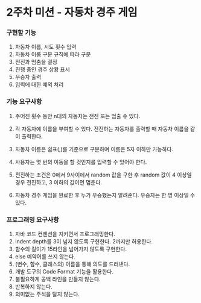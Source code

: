 # 2주차 미션 - 자동차 경주 게임



### 구현할 기능

1. 자동차 이름, 시도 횟수 입력 
2. 자동차 이름 구분 규칙에 따라 구분
3. 전진과 멈춤을 결정
4. 진행 중인 경주 상황 표시
5. 우승자 출력
6. 입력에 대한 예외 처리



### 기능 요구사항

1. 주어진 횟수 동안 n대의 자동차는 전진 또는 멈출 수 있다.

2. 각 자동차에 이름을 부여할 수 있다. 전진하는 자동차를 출력할 때 자동차 이름을 같이 출력한다.

3. 자동차 이름은 쉼표(,)를 기준으로 구분하며 이름은 5자 이하만 가능하다.

4. 사용자는 몇 번의 이동을 할 것인지를 입력할 수 있어야 한다.

5. 전진하는 조건은 0에서 9사이에서 random 값을 구한 후 random 값이 4 이상일 경우 전진하고, 3 이하의 값이면 멈춘다.

6. 자동차 경주 게임을 완료한 후 누가 우승했는지 알려준다. 우승자는 한 명 이상일 수 있다.

   

### 프로그래밍 요구사항

1. 자바 코드 컨벤션을 지키면서 프로그래밍한다.
2. indent depth를 3이 넘지 않도록 구현한다. 2까지만 허용한다.
3. 함수의 길이가 15라인을 넘어가지 않도록 구현한다.
4. else 예약어를 쓰지 않는다.
5. (변수, 함수, 클래스의) 이름을 통해 의도를 드러낸다.
6. 개발 도구의 Code Format 기능을 활용한다.
7. 불필요하게 공백 라인을 만들지 않는다.
8. 반복하지 않는다.
9. 의미없는 주석을 달지 않는다.
